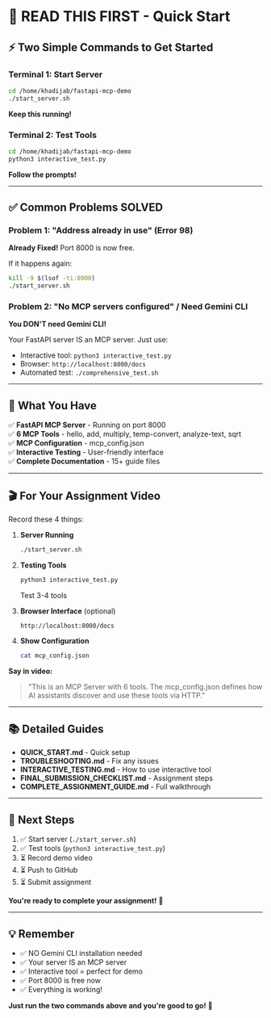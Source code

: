 # 🚀 READ THIS FIRST - Quick Start

## ⚡ Two Simple Commands to Get Started

### Terminal 1: Start Server
```bash
cd /home/khadijab/fastapi-mcp-demo
./start_server.sh
```
**Keep this running!**

### Terminal 2: Test Tools
```bash
cd /home/khadijab/fastapi-mcp-demo
python3 interactive_test.py
```
**Follow the prompts!**

---

## ✅ Common Problems SOLVED

### Problem 1: "Address already in use" (Error 98)
**Already Fixed!** Port 8000 is now free.

If it happens again:
```bash
kill -9 $(lsof -ti:8000)
./start_server.sh
```

### Problem 2: "No MCP servers configured" / Need Gemini CLI
**You DON'T need Gemini CLI!**

Your FastAPI server IS an MCP server. Just use:
- Interactive tool: `python3 interactive_test.py`
- Browser: `http://localhost:8000/docs`
- Automated test: `./comprehensive_test.sh`

---

## 🎯 What You Have

✅ **FastAPI MCP Server** - Running on port 8000  
✅ **6 MCP Tools** - hello, add, multiply, temp-convert, analyze-text, sqrt  
✅ **MCP Configuration** - mcp_config.json  
✅ **Interactive Testing** - User-friendly interface  
✅ **Complete Documentation** - 15+ guide files  

---

## 🎬 For Your Assignment Video

Record these 4 things:

1. **Server Running**
   ```bash
   ./start_server.sh
   ```

2. **Testing Tools**
   ```bash
   python3 interactive_test.py
   ```
   Test 3-4 tools

3. **Browser Interface** (optional)
   ```
   http://localhost:8000/docs
   ```

4. **Show Configuration**
   ```bash
   cat mcp_config.json
   ```

**Say in video:** 
> "This is an MCP Server with 6 tools. The mcp_config.json defines how AI assistants discover and use these tools via HTTP."

---

## 📚 Detailed Guides

- **QUICK_START.md** - Quick setup
- **TROUBLESHOOTING.md** - Fix any issues
- **INTERACTIVE_TESTING.md** - How to use interactive tool
- **FINAL_SUBMISSION_CHECKLIST.md** - Assignment steps
- **COMPLETE_ASSIGNMENT_GUIDE.md** - Full walkthrough

---

## 🚀 Next Steps

1. ✅ Start server (`./start_server.sh`)
2. ✅ Test tools (`python3 interactive_test.py`)
3. ⏳ Record demo video
4. ⏳ Push to GitHub
5. ⏳ Submit assignment

**You're ready to complete your assignment!** 🎉

---

## 💡 Remember

- ✅ NO Gemini CLI installation needed
- ✅ Your server IS an MCP server
- ✅ Interactive tool = perfect for demo
- ✅ Port 8000 is free now
- ✅ Everything is working!

**Just run the two commands above and you're good to go!** 🚀

